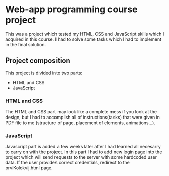 # Web-app programming course project

This was a project which tested my HTML, CSS and JavaScript skills which I acquired in this course. I had to solve some tasks which I had to implement in the final solution.

## Project composition

This project is divided into two parts:
  - HTML and CSS
  - JavaScript

### HTML and CSS

The HTML and CSS part may look like a complete mess if you look at the design, but I had to accomplish all of instructions(tasks) that were given in PDF file to me (structure of page, placement of elements, animations...).

### JavaScript

Javascript part is added a few weeks later after I had learned all necesarry to carry on with the project. In this part I had to add new login page into the project which will send requests to the server with some hardcoded user data. If the user provides correct credentials, redirect to the prviKolokvij.html page. 
